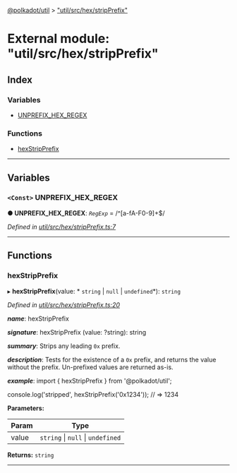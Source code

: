 [@polkadot/util](../README.md) > ["util/src/hex/stripPrefix"](../modules/_util_src_hex_stripprefix_.md)

# External module: "util/src/hex/stripPrefix"

## Index

### Variables

* [UNPREFIX_HEX_REGEX](_util_src_hex_stripprefix_.md#unprefix_hex_regex)

### Functions

* [hexStripPrefix](_util_src_hex_stripprefix_.md#hexstripprefix)

---

## Variables

<a id="unprefix_hex_regex"></a>

### `<Const>` UNPREFIX_HEX_REGEX

**● UNPREFIX_HEX_REGEX**: *`RegExp`* =  /^[a-fA-F0-9]+$/

*Defined in [util/src/hex/stripPrefix.ts:7](https://github.com/polkadot-js/util/blob/7550b44/packages/util/src/hex/stripPrefix.ts#L7)*

___

## Functions

<a id="hexstripprefix"></a>

###  hexStripPrefix

▸ **hexStripPrefix**(value: * `string` &#124; `null` &#124; `undefined`*): `string`

*Defined in [util/src/hex/stripPrefix.ts:20](https://github.com/polkadot-js/util/blob/7550b44/packages/util/src/hex/stripPrefix.ts#L20)*

*__name__*: hexStripPrefix

*__signature__*: hexStripPrefix (value: ?string): string

*__summary__*: Strips any leading `0x` prefix.

*__description__*: Tests for the existence of a `0x` prefix, and returns the value without the prefix. Un-prefixed values are returned as-is.

*__example__*: import { hexStripPrefix } from '@polkadot/util';

console.log('stripped', hexStripPrefix('0x1234')); // => 1234

**Parameters:**

| Param | Type |
| ------ | ------ |
| value |  `string` &#124; `null` &#124; `undefined`|

**Returns:** `string`

___

